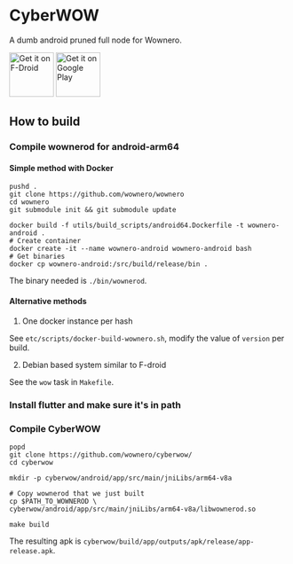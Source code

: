 # CyberWOW

A dumb android pruned full node for Wownero.

[<img src="https://f-droid.org/badge/get-it-on.png"
      alt="Get it on F-Droid"
      height="80">](https://f-droid.org/en/packages/org.wownero.cyberwow/)
<a href='https://play.google.com/store/apps/details?id=org.wownero.cyberwow'><img alt='Get it on Google Play' src='https://play.google.com/intl/en_us/badges/images/generic/en_badge_web_generic.png' height='80'/></a>

## How to build

### Compile wownerod for android-arm64

#### Simple method with Docker

```
pushd .
git clone https://github.com/wownero/wownero
cd wownero
git submodule init && git submodule update

docker build -f utils/build_scripts/android64.Dockerfile -t wownero-android .
# Create container
docker create -it --name wownero-android wownero-android bash
# Get binaries
docker cp wownero-android:/src/build/release/bin .
```

The binary needed is `./bin/wownerod`.

#### Alternative methods

1. One docker instance per hash

See `etc/scripts/docker-build-wownero.sh`, modify the value of `version` per build.

2. Debian based system similar to F-droid

See the `wow` task in `Makefile`.

### Install flutter and make sure it's in path

### Compile CyberWOW

```
popd
git clone https://github.com/wownero/cyberwow/
cd cyberwow

mkdir -p cyberwow/android/app/src/main/jniLibs/arm64-v8a

# Copy wownerod that we just built
cp $PATH_TO_WOWNEROD \
cyberwow/android/app/src/main/jniLibs/arm64-v8a/libwownerod.so

make build
```

The resulting apk is `cyberwow/build/app/outputs/apk/release/app-release.apk`.
